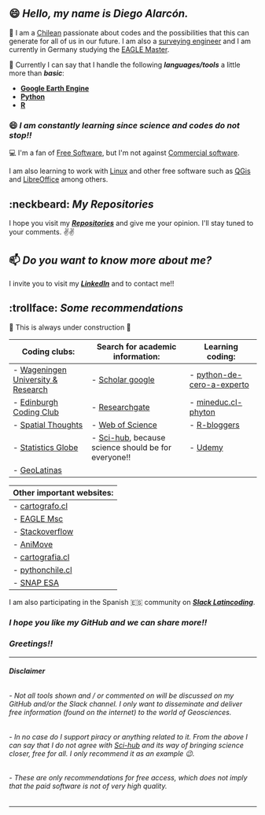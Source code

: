 ## 😄 *Hello, my name is Diego Alarcón.*

🔭 I am a [Chilean](https://en.wikipedia.org/wiki/Chile) passionate about codes and the possibilities that this can generate for all of us in our future. I am also a [surveying engineer](http://www.geomensura.usach.cl/) and I am currently in Germany studying the [EAGLE Master](http://eagle-science.org/).

🌱 Currently I can say that I handle the following *__languages/tools__* a little more than *__basic__*:

- __[Google Earth Engine](https://courses.spatialthoughts.com/end-to-end-gee.html)__
- __[Python](https://courses.spatialthoughts.com/python-foundation.html#what-next)__
- __[R](https://ourcodingclub.github.io/tutorials/intro-to-r/)__

### 😄 *I am constantly learning since science and codes do not stop!!*

:computer: I'm a fan of [Free Software](https://en.wikipedia.org/wiki/Free_software), but I'm not against [Commercial software](https://en.wikipedia.org/wiki/Commercial_software).

I am also learning to work with [Linux](https://www.linux.org/) and other free software such as [QGis](https://qgis.org/de/site/) and [LibreOffice](https://es.libreoffice.org/) among others.

## :neckbeard: *My Repositories*
I hope you visit my *__[Repositories](https://github.com/diegoalarc?tab=repositories)__* and give me your opinion. I'll stay tuned to your comments.
:v::v:

## 📫 *Do you want to know more about me?*
I invite you to visit my *__[LinkedIn](https://www.linkedin.com/in/diegoalarc%C3%B3nd%C3%ADaz/)__* and to contact me!!

## :trollface: *Some recommendations*
:construction: This is always under construction :construction:

| Coding clubs: | Search for academic information: | Learning coding: |
|---|---|---|
| - [Wageningen University & Research](https://geoscripting-wur.github.io/) |- [Scholar google](https://scholar.google.com/) | - [python-de-cero-a-experto](https://council.cl/cursos/python-de-cero-a-experto/) |
| - [Edinburgh Coding Club](https://ourcodingclub.github.io/) | - [Researchgate](https://www.researchgate.net/) | - [mineduc.cl-phyton](https://sitios.mineduc.cl/lenguajesdigitales/phyton.html) |
| - [Spatial Thoughts](https://spatialthoughts.com/) | - [Web of Science](https://login.webofknowledge.com/error/Error?Error=IPError&PathInfo=%2F&RouterURL=https%3A%2F%2Fwww.webofknowledge.com%2F&Domain=.webofknowledge.com&Src=IP&Alias=Wrc=IP&Alias=W) | - [R-bloggers](https://www.r-bloggers.com/) |
| - [Statistics Globe](https://statisticsglobe.com/) | - [Sci-hub](https://sci-hub.se/), because science should be for everyone!! | - [Udemy](https://www.udemy.com/) |
| - [GeoLatinas](https://geolatinas.weebly.com/) | |

| Other important websites: |
|---|
| - [cartografo.cl](https://cartografo.cl/) |
| - [EAGLE Msc](http://eagle-science.org/) |
| - [Stackoverflow](https://stackoverflow.com/) |
| - [AniMove](https://animove.org/) |
| - [cartografia.cl](http://sitio.cartografia.cl/) |
| - [pythonchile.cl](https://pythonchile.cl/) |
| - [SNAP ESA](https://step.esa.int/main/download/snap-download/) |

I am also participating in the Spanish :es: community on *__[Slack Latincoding](https://join.slack.com/t/latincoding/shared_invite/zt-nnhgkb43-1ccg6DgMnyJU28zMHs~CJw)__*.

### *I hope you like my GitHub and we can share more!!*
### *Greetings!!*

<!--
**diegoalarc/diegoalarc** is a ✨ _special_ ✨ repository because its `README.md` (this file) appears on your GitHub profile.

Here are some ideas to get you started:

- 🔭 I’m currently working on ...
- 🌱 I’m currently learning ...
- 👯 I’m looking to collaborate on ...
- 🤔 I’m looking for help with ...
- 💬 Ask me about ...
- 📫 How to reach me: ...
- 😄 Pronouns: ...
- ⚡ Fun fact: ...
-->
---

###### __Disclaimer__

###### - Not all tools shown and / or commented on will be discussed on my GitHub and/or the Slack channel. I only want to disseminate and deliver free information (found on the internet) to the world of Geosciences.
###### - In no case do I support piracy or anything related to it. From the above I can say that I do not agree with [Sci-hub](https://sci-hub.se/) and its way of bringing science closer, free for all. I only recommend it as an example :wink:.
###### - These are only recommendations for free access, which does not imply that the paid software is not of very high quality.
---
